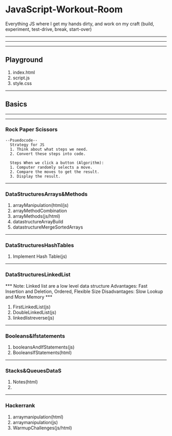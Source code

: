 # JavaScript-Workout-Room
Everything JS where I get my hands dirty, and work on my craft (build, experiment, test-drive, break, start-over)

<hr>
<hr>
<hr>

## Playground
  <ol>
    <li>index.html</li>
    <li>script.js</li>
    <li>style.css</li>
  </ol>

  <hr>

## Basics

<hr>
<hr>

### Rock Paper Scissors
    --Psuedocode--
      Strategy for JS 
      1. Think about what steps we need. 
      2. Convert these steps into code.

      Steps When we click a button (Algorithm):
      1. Computer randomly selects a move.
      2. Compare the moves to get the result.
      3. Display the result. 
  <hr>

### DataStructuresArrays&Methods
  <ol>
    <li>arrayManipulation(html/js)</li>
    <li>arrayMethodCombination</li>
    <li>arrayMethods(js/html)</li>
    <li>datastructureArrayBuild</li>
    <li>datastructureMergeSortedArrays</li>
  </ol>

  <hr>

### DataStructuresHashTables
  <ol>
    <li>Implement Hash Table(js)</li>
  </ol>

  <hr>

### DataStructuresLinkedList
  *** Note: Linked list are a low level data structure
 Advantages: Fast Insertion and Deletion, Ordered, Flexible Size
 Disadvantages: Slow Lookup and More Memory ***
  <ol>
    <li>FirstLinkedList(js)</li>
    <li>DoubleLinkedList(js)</li>
    <li>linkedlistreverse(js)</li>
  </ol>

  <hr>

### Booleans&Ifstatements
  <ol>
    <li>booleansAndIfStatements(js)</li>
    <li>BooleansIfStatements(html)</li>
  </ol>

  <hr>

### Stacks&QueuesDataS
  <ol>
    <li>Notes(html)</li>
    <li></li>
  </ol>

  <hr>

### Hackerrank
  <ol>
    <li>arraymanipulation(html)</li>
    <li>arraymanipulation(js)</li>
    <li>WarmupChallenges(js/html)</li>
  </ol>

